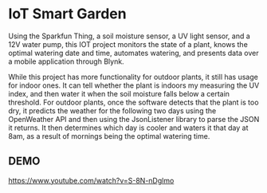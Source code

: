 # IoT Smart Garden
Using the Sparkfun Thing, a soil moisture sensor, a UV light sensor, and a 12V water pump, this IOT project monitors the state of a plant, knows the optimal watering date and time, automates watering, and presents data over a mobile application through Blynk. 

While this project has more functionality for outdoor plants, it still has usage for indoor ones. It can tell whether the plant is indoors my measuring the UV index, and then water it when the soil moisture falls below a certain threshold. For outdoor plants, once the software detects that the plant is too dry, it predicts the weather for the following two days using the OpenWeather API and then using the JsonListener library to parse the JSON it returns. It then determines which day is cooler and waters it that day at 8am, as a result of mornings being the optimal watering time. 

## DEMO
https://www.youtube.com/watch?v=S-8N-nDglmo
